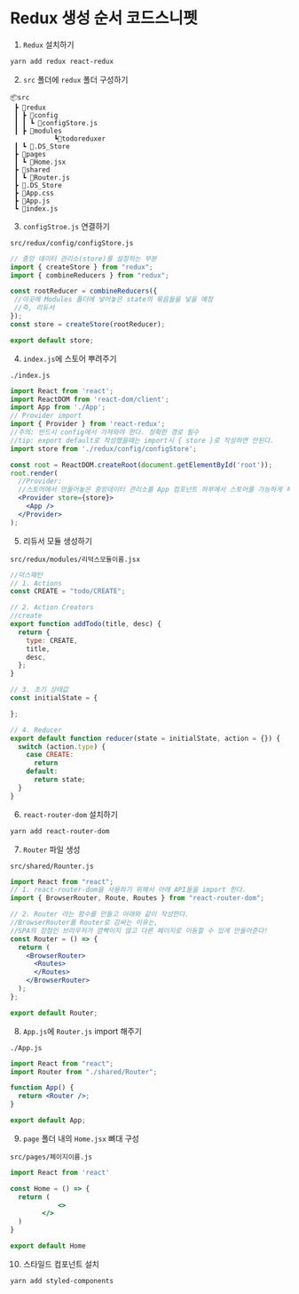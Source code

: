 # Redux 생성 순서 코드스니펫

1. `Redux` 설치하기

```bash
yarn add redux react-redux
```

2. `src` 폴더에 `redux` 폴더 구성하기

```
📦src  
 ┣ 📂redux  
 ┃ ┣ 📂config  
 ┃ ┃ ┗ 📜configStore.js  
 ┃ ┣ 📂modules  
           ┗📂todoreduxer
 ┃ ┗ 📜.DS_Store 
 ┣ 📂pages  
 ┃ ┗ 📜Home.jsx  
 ┣ 📂shared  
 ┃ ┗ 📜Router.js  
 ┣ 📜.DS_Store  
 ┣ 📜App.css  
 ┣ 📜App.js  
 ┗ 📜index.js
```

3. `configStroe.js` 연결하기 

`src/redux/config/configStore.js`

```jsx
// 중앙 데이터 관리소(store)를 설정하는 부분
import { createStore } from "redux";
import { combineReducers } from "redux";

const rootReducer = combineReducers({
 //이곳에 Modules 폴더에 넣어놓은 state의 묶음들을 넣을 예정
 //즉, 리듀서
}); 
const store = createStore(rootReducer); 

export default store; 
```

4. `index.js`에 스토어 뿌려주기 

`./index.js`

```jsx
import React from 'react';
import ReactDOM from 'react-dom/client';
import App from './App';
// Provider import
import { Provider } from 'react-redux'; 
//주의: 반드시 config에서 가져와야 한다. 정확한 경로 필수
//tip: export default로 작성했을때는 import시 { store }로 작성하면 안된다.
import store from './redux/config/configStore';

const root = ReactDOM.createRoot(document.getElementById('root'));
root.render(
  //Provider:
  //스토어에서 만들어놓은 중앙데이터 관리소를 App 컴포넌트 하부에서 스토어를 가능하게 해줌
  <Provider store={store}>
    <App />
  </Provider>
);
```

5. 리듀서 모듈 생성하기

`src/redux/modules/리덕스모듈이름.jsx`

```jsx
//덕스패턴
// 1. Actions
const CREATE = "todo/CREATE";

// 2. Action Creators
//create
export function addTodo(title, desc) {
  return {
    type: CREATE,
    title,
    desc,
  };
}

// 3. 초기 상태값
const initialState = {

};

// 4. Reducer
export default function reducer(state = initialState, action = {}) {
  switch (action.type) {
    case CREATE:
      return 
    default:
      return state;
  }
}
```

6. `react-router-dom` 설치하기

```bash
yarn add react-router-dom 
```

7. `Router` 파일 생성

`src/shared/Rounter.js`

```jsx
import React from "react";
// 1. react-router-dom을 사용하기 위해서 아래 API들을 import 한다.
import { BrowserRouter, Route, Routes } from "react-router-dom";

// 2. Router 라는 함수를 만들고 아래와 같이 작성한다.
//BrowserRouter를 Router로 감싸는 이유는, 
//SPA의 장점인 브라우저가 깜빡이지 않고 다른 페이지로 이동할 수 있게 만들어준다!
const Router = () => {
  return (
    <BrowserRouter>
      <Routes>
      </Routes>
    </BrowserRouter>
  );
};

export default Router;
```

8. `App.js`에 `Router.js` import 해주기

`./App.js`

```jsx
import React from "react";
import Router from "./shared/Router";

function App() {
  return <Router />;
}

export default App;
```

9. `page` 폴더 내의 `Home.jsx` 뼈대 구성

`src/pages/페이지이름.js`

```jsx
import React from 'react'

const Home = () => {
  return (
			<>
    	</>
  )
}

export default Home
```

10. 스타일드 컴포넌트 설치

```bash
yarn add styled-components
```

